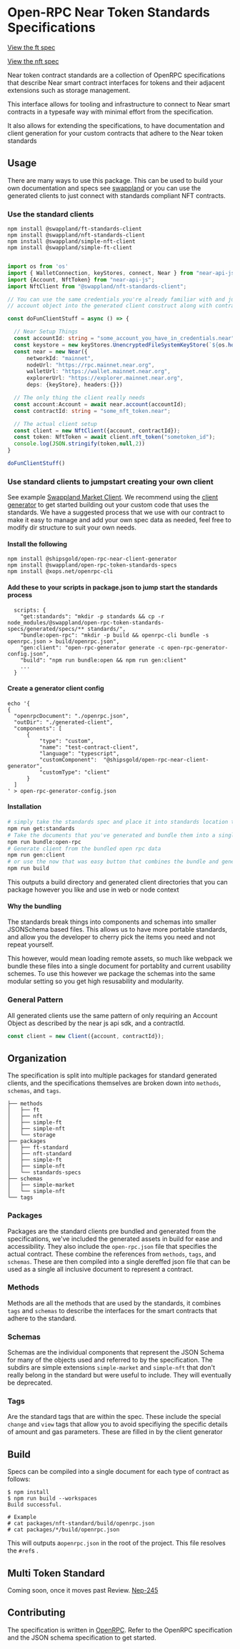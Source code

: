 # Open-RPC Near Token Standards Specifications 

[View the ft spec][ft-standard]

[View the nft spec][nft-standard]

Near token contract standards are a collection of OpenRPC specifications that describe
Near smart contract interfaces for tokens and their adjacent extensions such as storage management.

This interface allows for tooling and infrastructure to connect to Near smart contracts in a typesafe
way with minimal effort from the specification. 

It also allows for extending the specifications, to have documentation and client generation for your 
custom contracts that adhere to the Near token standards

## Usage
There are many ways to use this package. This can be used to build your own documentation and specs see [swappland][swappland-market]
or you can use the generated clients to just connect with standards compliant NFT contracts.

### Use the standard clients

```
npm install @swappland/ft-standards-client
npm install @swappland/nft-standards-client
npm install @swappland/simple-nft-client
npm install @swappland/simple-ft-client
```

```ts

import os from 'os'
import { WalletConnection, keyStores, connect, Near } from "near-api-js";
import {Account, NftToken} from "near-api-js";
import NftClient from "@swappland/nft-standards-client";

// You can use the same credentials you're already familiar with and just pass the 
// account object into the generated client construct along with contractId

const doFunClientStuff = async () => {

  // Near Setup Things
  const accountId: string = "some_account_you_have_in_credentials.near"
  const keystore = new keyStores.UnencryptedFileSystemKeyStore(`${os.homedir()}/.near-credentials`)
  const near = new Near({
      networkId: "mainnet",
      nodeUrl: "https://rpc.mainnet.near.org",
      walletUrl: "https://wallet.mainnet.near.org",
      explorerUrl: "https://explorer.mainnet.near.org", 
      deps: {keyStore}, headers:{}})

  // The only thing the client really needs 
  const account:Account = await near.account(accountId);
  const contractId: string = "some_nft_token.near";

  // The actual client setup
  const client = new NftClient({account, contractId});
  const token: NftToken = await client.nft_token("sometoken_id");
  console.log(JSON.stringify(token,null,2))
}

doFunClientStuff()
```

### Use standard clients to jumpstart creating your own client

See example [Swappland Market Client][swappland-market]. We recommend using the [client generator][generator] to get started 
building out your custom code that uses the standards. We have a suggested process that we use with our contract to make it
easy to manage and add your own spec data as needed, feel free to modify dir structure to suit your own needs.

#### Install the following
```
npm install @shipsgold/open-rpc-near-client-generator
npm install @swappland/open-rpc-token-standards-specs
npm install @xops.net/openrpc-cli
```
#### Add these to your scripts in package.json to jump start the standards process

```
  scripts: {
    "get:standards": "mkdir -p standards && cp -r node_modules/@swappland/open-rpc-token-standards-specs/generated/specs/** standards/",
    "bundle:open-rpc": "mkdir -p build && openrpc-cli bundle -s openrpc.json > build/openrpc.json",
    "gen:client": "open-rpc-generator generate -c open-rpc-generator-config.json",
    "build": "npm run bundle:open && npm run gen:client"
    ...
  }
```

#### Create a generator client config
```
echo '{
{
  "openrpcDocument": "./openrpc.json",
  "outDir": "./generated-client",
  "components": [
      {
          "type": "custom",
          "name": "test-contract-client",
          "language": "typescript",
          "customComponent":  "@shipsgold/open-rpc-near-client-generator",
          "customType": "client"
      } 
  ]
' > open-rpc-generator-config.json
```

#### Installation

```sh
# simply take the standards spec and place it into standards location that you can then refer to 
npm run get:standards  
# Take the documents that you've generated and bundle them into a single openrpc.json
npm run bundle:open-rpc
# Generate client from the bundled open rpc data 
npm run gen:client 
# or use the now that was easy button that combines the bundle and generation steps
npm run build
```
This outputs a build directory and generated client directories that you can package however you like 
and use in web or node context


#### Why the bundling 
The standards break things into components and schemas into smaller JSONSchema based files. This allows us to 
have more portable standards, and allow you the developer to cherry pick the items you need and not repeat yourself.

This however, would mean loading remote assets, so much like webpack we bundle these files into a single document for
portablity and current usability schemes. To use this however we package the schemas into the same modular setting so you get 
high resusability and modularity.

### General Pattern
All generated clients use the same pattern of only requiring an Account Object as described by the near js api sdk, and a contractId.

```ts
const client = new Client({account, contractId});
```

## Organization 

The specification is split into multiple packages for standard generated clients, and the specifications themselves are 
broken down into `methods`, `schemas`, and `tags`.
```
├── methods
│   ├── ft
│   ├── nft
│   ├── simple-ft
│   ├── simple-nft
│   └── storage
├── packages
│   ├── ft-standard
│   ├── nft-standard
│   ├── simple-ft
│   ├── simple-nft
│   └── standards-specs
├── schemas
│   ├── simple-market
│   └── simple-nft
└── tags
```

### Packages 
Packages are the standard clients pre bundled and generated from the specifications, we've included the generated assets in build
for ease and accessibility. They also include the `open-rpc.json` file that specifies the actual contract. These combine the references from 
`methods`, `tags`, and `schemas`. These are then compiled into a single dereffed json file that can be used as a single all inclusive document to 
represent a contract.

### Methods
Methods are all the methods that are used by the standards, it combines `tags` and `schemas` to describe the interfaces for the smart contracts
that adhere to the standard.

### Schemas
Schemas are the individual components that represent the JSON Schema for many of the objects used and referred to by the specification.
The subdirs are simple extensions `simple-market` and `simple-nft` that don't really belong in the standard but were useful to include. They will eventually be deprecated.

### Tags
Are the standard tags that are within the spec. These include the special `change` and `view` tags that allow you to avoid specifiying
the specific details of amount and gas parameters. These are filled in by the client generator


## Build
Specs can be compiled into a single document for each type of contract as follows:

```console
$ npm install
$ npm run build --workspaces
Build successful.

# Example
# cat packages/nft-standard/build/openrpc.json
# cat packages/*/build/openrpc.json
```
This will outputs a`openrpc.json` in the root of the project. This file resolves the `#ref`s .

## Multi Token Standard
Coming soon, once it moves past Review. [Nep-245](https://github.com/near/NEPs/blob/master/neps/nep-0245.md)

## Contributing

The specification is written in [OpenRPC][openrpc]. Refer to the
OpenRPC specification and the JSON schema specification to get started.


[generator]: https://github.com/shipsgold/open-rpc-near-client-generator
[swappland-market]: https://github.com/swappland/swappland-market-contract-spec
[nft-standard]: https://playground.open-rpc.org/?schemaUrl=https://raw.githubusercontent.com/swappland/open-rpc-near-token-standards/main/packages/nft-standard/generated-client/custom/typescript/src/openrpc.json&uiSchema[appBar][ui:splitView]=false&uiSchema[appBar][ui:input]=false&uiSchema[appBar][ui:examplesDropdown]=false
[ft-standard]: https://playground.open-rpc.org/?schemaUrl=https://raw.githubusercontent.com/swappland/open-rpc-near-token-standards/main/packages/ft-standard/generated-client/custom/typescript/src/openrpc.json&uiSchema[appBar][ui:splitView]=false&uiSchema[appBar][ui:input]=false&uiSchema[appBar][ui:examplesDropdown]=false
[openrpc]: https://open-rpc.org
